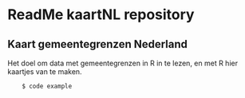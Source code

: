 ReadMe kaartNL repository
======================

Kaart gemeentegrenzen Nederland
--------
Het doel om data met gemeentegrenzen in R in te lezen, en met R hier kaartjes van te maken.

```
    $ code example
```
